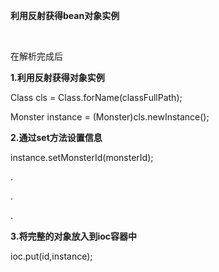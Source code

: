 **利用反射获得bean对象实例**

&nbsp;

在解析完成后

**&#49;.利用反射获得对象实例**

Class cls = Class.forName(classFullPath);

Monster instance = (Monster)cls.newInstance();

**&#50;.通过set方法设置信息**

instance.setMonsterId(monsterId);

.

.

.

**&#51;.将完整的对象放入到ioc容器中**

ioc.put(id,instance);
